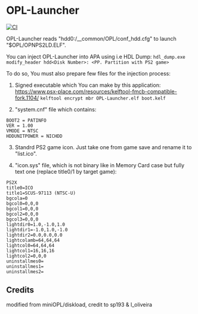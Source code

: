 # OPL-Launcher

[![CI](https://github.com/ps2homebrew/OPL-Launcher/workflows/CI/badge.svg)](https://github.com/ps2homebrew/OPL-Launcher/actions?query=workflow%3ACI)

OPL-Launcher reads "hdd0:/__common/OPL/conf_hdd.cfg" to launch "$OPL/OPNPS2LD.ELF".

You can inject OPL-Launcher into APA using i.e HDL Dump:
```hdl_dump.exe modify_header hdd<Disk Number>: <PP. Partition with PS2 game>```

To do so, You must also prepare few files for the injection process:

1. Signed executable which You can make by this application:
https://www.psx-place.com/resources/kelftool-fmcb-compatible-fork.1104/
```kelftool encrypt mbr OPL-Launcher.elf boot.kelf```

2. "system.cnf" file which contains:
```
BOOT2 = PATINFO
VER = 1.00
VMODE = NTSC
HDDUNITPOWER = NICHDD
```

3. Standrd PS2 game icon. Just take one from game save and rename it to "list.ico".

4. "icon.sys" file, which is not binary like in Memory Card case but fully text one (replace title0/1 by target game):
```
PS2X
title0=ICO
title1=SCUS-97113 (NTSC-U)
bgcola=0
bgcol0=0,0,0
bgcol1=0,0,0
bgcol2=0,0,0
bgcol3=0,0,0
lightdir0=1.0,-1.0,1.0
lightdir1=-1.0,1.0,-1.0
lightdir2=0.0,0.0,0.0
lightcolamb=64,64,64
lightcol0=64,64,64
lightcol1=16,16,16
lightcol2=0,0,0
uninstallmes0=
uninstallmes1=
uninstallmes2=
```

## Credits
modified from miniOPL/diskload, credit to sp193 & l_oliveira
